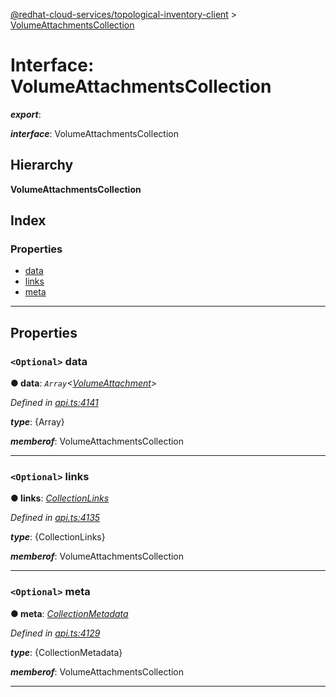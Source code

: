 [@redhat-cloud-services/topological-inventory-client](../README.md) > [VolumeAttachmentsCollection](../interfaces/volumeattachmentscollection.md)

# Interface: VolumeAttachmentsCollection

*__export__*: 

*__interface__*: VolumeAttachmentsCollection

## Hierarchy

**VolumeAttachmentsCollection**

## Index

### Properties

* [data](volumeattachmentscollection.md#data)
* [links](volumeattachmentscollection.md#links)
* [meta](volumeattachmentscollection.md#meta)

---

## Properties

<a id="data"></a>

### `<Optional>` data

**● data**: *`Array`<[VolumeAttachment](volumeattachment.md)>*

*Defined in [api.ts:4141](https://github.com/karelhala/javascript-clients/blob/master/packages/topological-inventory/api.ts#L4141)*

*__type__*: {Array}

*__memberof__*: VolumeAttachmentsCollection

___
<a id="links"></a>

### `<Optional>` links

**● links**: *[CollectionLinks](collectionlinks.md)*

*Defined in [api.ts:4135](https://github.com/karelhala/javascript-clients/blob/master/packages/topological-inventory/api.ts#L4135)*

*__type__*: {CollectionLinks}

*__memberof__*: VolumeAttachmentsCollection

___
<a id="meta"></a>

### `<Optional>` meta

**● meta**: *[CollectionMetadata](collectionmetadata.md)*

*Defined in [api.ts:4129](https://github.com/karelhala/javascript-clients/blob/master/packages/topological-inventory/api.ts#L4129)*

*__type__*: {CollectionMetadata}

*__memberof__*: VolumeAttachmentsCollection

___

